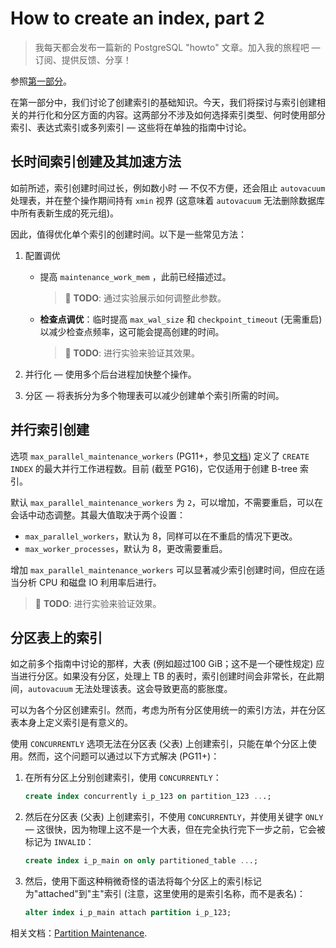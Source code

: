 # How to create an index, part 2

>我每天都会发布一篇新的 PostgreSQL "howto" 文章。加入我的旅程吧 — 订阅、提供反馈、分享！

参照[第一部分](https://postgres-howto.cn/#/./docs/61)。

在第一部分中，我们讨论了创建索引的基础知识。今天，我们将探讨与索引创建相关的并行化和分区方面的内容。这两部分不涉及如何选择索引类型、何时使用部分索引、表达式索引或多列索引 — 这些将在单独的指南中讨论。

## 长时间索引创建及其加速方法

如前所述，索引创建时间过长，例如数小时 — 不仅不方便，还会阻止 `autovacuum` 处理表，并在整个操作期间持有 `xmin` 视界 (这意味着 `autovacuum` 无法删除数据库中所有表新生成的死元组)。

因此，值得优化单个索引的创建时间。以下是一些常见方法：

1. 配置调优

   - 提高 `maintenance_work_mem` ，此前已经描述过。

     > 🎯 **TODO**: 通过实验展示如何调整此参数。


   - **检查点调优**：临时提高 `max_wal_size` 和 `checkpoint_timeout` (无需重启) 以减少检查点频率，这可能会提高创建的时间。

     > 🎯 **TODO**: 进行实验来验证其效果。


2. 并行化 — 使用多个后台进程加快整个操作。

3. 分区 — 将表拆分为多个物理表可以减少创建单个索引所需的时间。

## 并行索引创建

选项 `max_parallel_maintenance_workers` (PG11+，参见[文档](https://postgresqlco.nf/doc/en/param/max_parallel_maintenance_workers/)) 定义了 `CREATE INDEX` 的最大并行工作进程数。目前 (截至 PG16)，它仅适用于创建 B-tree 索引。

默认 `max_parallel_maintenance_workers` 为 `2`，可以增加，不需要重启，可以在会话中动态调整。其最大值取决于两个设置：

- `max_parallel_workers`，默认为 8，同样可以在不重启的情况下更改。
- `max_worker_processes`，默认为 8，更改需要重启。

增加 `max_parallel_maintenance_workers` 可以显著减少索引创建时间，但应在适当分析 CPU 和磁盘 IO 利用率后进行。

> 🎯 **TODO**: 进行实验来验证效果。

## 分区表上的索引

如之前多个指南中讨论的那样，大表 (例如超过100 GiB；这不是一个硬性规定) 应当进行分区。如果没有分区，处理上 TB 的表时，索引创建时间会非常长，在此期间，`autovacuum` 无法处理该表。这会导致更高的膨胀度。

可以为各个分区创建索引。然而，考虑为所有分区使用统一的索引方法，并在分区表本身上定义索引是有意义的。

使用 `CONCURRENTLY` 选项无法在分区表 (父表) 上创建索引，只能在单个分区上使用。然而，这个问题可以通过以下方式解决 (PG11+)：

1. 在所有分区上分别创建索引，使用 `CONCURRENTLY`：

   ```sql
   create index concurrently i_p_123 on partition_123 ...;
   ```
   
2. 然后在分区表 (父表) 上创建索引，不使用 `CONCURRENTLY`，并使用关键字 `ONLY` — 这很快，因为物理上这不是一个大表，但在完全执行完下一步之前，它会被标记为 `INVALID`：

   ```sql
   create index i_p_main on only partitioned_table ...;
   ```
   
3. 然后，使用下面这种稍微奇怪的语法将每个分区上的索引标记为"attached"到"主"索引 (注意，这里使用的是索引名称，而不是表名)：

   ```sql
   alter index i_p_main attach partition i_p_123;
   ```

相关文档：[Partition Maintenance](https://postgresql.org/docs/current/ddl-partitioning.html#DDL-PARTITIONING-DECLARATIVE-MAINTENANCE).